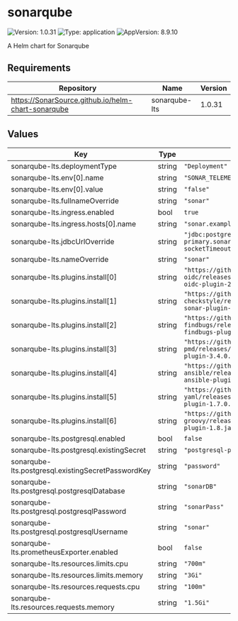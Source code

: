 # sonarqube

![Version: 1.0.31](https://img.shields.io/badge/Version-1.0.31-informational?style=flat-square) ![Type: application](https://img.shields.io/badge/Type-application-informational?style=flat-square) ![AppVersion: 8.9.10](https://img.shields.io/badge/AppVersion-8.9.10-informational?style=flat-square)

A Helm chart for Sonarqube

## Requirements

| Repository | Name | Version |
|------------|------|---------|
| https://SonarSource.github.io/helm-chart-sonarqube | sonarqube-lts | 1.0.31 |

## Values

| Key | Type | Default | Description |
|-----|------|---------|-------------|
| sonarqube-lts.deploymentType | string | `"Deployment"` |  |
| sonarqube-lts.env[0].name | string | `"SONAR_TELEMETRY_ENABLE"` |  |
| sonarqube-lts.env[0].value | string | `"false"` |  |
| sonarqube-lts.fullnameOverride | string | `"sonar"` |  |
| sonarqube-lts.ingress.enabled | bool | `true` |  |
| sonarqube-lts.ingress.hosts[0].name | string | `"sonar.example.com"` |  |
| sonarqube-lts.jdbcUrlOverride | string | `"jdbc:postgresql://postgresql-primary.sonar.svc:5432/sonar?socketTimeout=1500"` |  |
| sonarqube-lts.nameOverride | string | `"sonar"` |  |
| sonarqube-lts.plugins.install[0] | string | `"https://github.com/vaulttec/sonar-auth-oidc/releases/download/v2.1.1/sonar-auth-oidc-plugin-2.1.1.jar"` |  |
| sonarqube-lts.plugins.install[1] | string | `"https://github.com/checkstyle/sonar-checkstyle/releases/download/9.3/checkstyle-sonar-plugin-9.3.jar"` |  |
| sonarqube-lts.plugins.install[2] | string | `"https://github.com/spotbugs/sonar-findbugs/releases/download/4.2.2/sonar-findbugs-plugin-4.2.2.jar"` |  |
| sonarqube-lts.plugins.install[3] | string | `"https://github.com/jborgers/sonar-pmd/releases/download/3.4.0/sonar-pmd-plugin-3.4.0.jar"` |  |
| sonarqube-lts.plugins.install[4] | string | `"https://github.com/sbaudoin/sonar-ansible/releases/download/v2.5.1/sonar-ansible-plugin-2.5.1.jar"` |  |
| sonarqube-lts.plugins.install[5] | string | `"https://github.com/sbaudoin/sonar-yaml/releases/download/v1.7.0/sonar-yaml-plugin-1.7.0.jar"` |  |
| sonarqube-lts.plugins.install[6] | string | `"https://github.com/Inform-Software/sonar-groovy/releases/download/1.8/sonar-groovy-plugin-1.8.jar"` |  |
| sonarqube-lts.postgresql.enabled | bool | `false` |  |
| sonarqube-lts.postgresql.existingSecret | string | `"postgresql-pguser-sonar"` |  |
| sonarqube-lts.postgresql.existingSecretPasswordKey | string | `"password"` |  |
| sonarqube-lts.postgresql.postgresqlDatabase | string | `"sonarDB"` |  |
| sonarqube-lts.postgresql.postgresqlPassword | string | `"sonarPass"` |  |
| sonarqube-lts.postgresql.postgresqlUsername | string | `"sonar"` |  |
| sonarqube-lts.prometheusExporter.enabled | bool | `false` |  |
| sonarqube-lts.resources.limits.cpu | string | `"700m"` |  |
| sonarqube-lts.resources.limits.memory | string | `"3Gi"` |  |
| sonarqube-lts.resources.requests.cpu | string | `"100m"` |  |
| sonarqube-lts.resources.requests.memory | string | `"1.5Gi"` |  |


